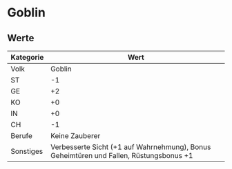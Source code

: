 # Goblin

## Werte

| Kategorie | Wert |
| - | - |
| Volk | Goblin |
| ST | -1 |
| GE | +2 |
| KO | +0 |
| IN | +0 |
| CH | -1 |
| Berufe | Keine Zauberer |
| Sonstiges | Verbesserte Sicht (+1 auf Wahrnehmung), Bonus Geheimtüren und Fallen, Rüstungsbonus +1 |

